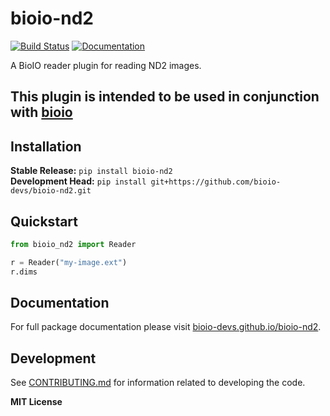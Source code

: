 # bioio-nd2

[![Build Status](https://github.com/bioio-devs/bioio-nd2/workflows/CI/badge.svg)](https://github.com/bioio-devs/bioio-nd2/actions)
[![Documentation](https://github.com/bioio-devs/bioio-nd2/workflows/Documentation/badge.svg)](https://bioio-devs.github.io/bioio-nd2)

A BioIO reader plugin for reading ND2 images.

This plugin is intended to be used in conjunction with [bioio](https://github.com/bioio-devs/bioio)
---

## Installation

**Stable Release:** `pip install bioio-nd2`<br>
**Development Head:** `pip install git+https://github.com/bioio-devs/bioio-nd2.git`

## Quickstart

```python
from bioio_nd2 import Reader 

r = Reader("my-image.ext")
r.dims
```

## Documentation

For full package documentation please visit [bioio-devs.github.io/bioio-nd2](https://bioio-devs.github.io/bioio-nd2).

## Development

See [CONTRIBUTING.md](CONTRIBUTING.md) for information related to developing the code.

**MIT License**
